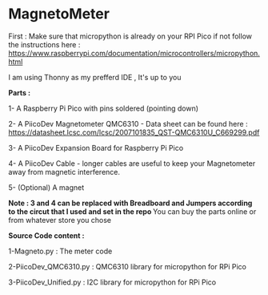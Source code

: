 # MagnetoMeter
First : Make sure that micropython is already on your RPI Pico if not follow the instructions here : https://www.raspberrypi.com/documentation/microcontrollers/micropython.html

I am using Thonny as my prefferd IDE , It's up to you 

 <strong>Parts :  </strong>
 
1- A Raspberry Pi Pico with pins soldered (pointing down)

2- A PiicoDev Magnetometer QMC6310 - Data sheet can be found here : https://datasheet.lcsc.com/lcsc/2007101835_QST-QMC6310U_C669299.pdf

3- A PiicoDev Expansion Board for Raspberry Pi Pico 

4- A PiicoDev Cable - longer cables are useful to keep your Magnetometer away from magnetic interference.

5- (Optional) A magnet

 <strong> Note : 3 and 4 can be replaced with Breadboard and Jumpers according to the circut that I used and set in the repo   </strong>
You can buy the parts online or from whatever store you chose

 <strong> Source Code content :  </strong>

1-Magneto.py  : The meter code 

2-PiicoDev_QMC6310.py   : QMC6310 library for micropython for RPi Pico

3-PiicoDev_Unified.py   : I2C library for micropython for RPi Pico
